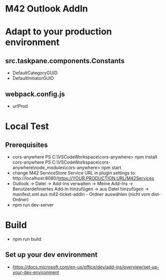 # M42 Outlook AddIn

# Adapt to your production environment
## src.taskpane.components.Constants
- DefaultCategoryGUID
- DefaultInitiatorGUID
## webpack.config.js
- urlProd

# Local Test
## Prerequisites
- cors-anywhere
    PS C:\VSCodeWorkspace\cors-anywhere> npm install cors-anywhere
    PS C:\VSCodeWorkspace\cors-anywhere\node_modules\cors-anywhere> npm start
- change M42 ServiceStore Service URL in plugin settings to:
    http://localhost:8080/https://YOUR.PRODUCTION.URL/M42Services
- Outlook -> Datei -> Add-Ins verwalten -> Meine Add-Ins -> Benutzerdefiniertes Add-In hinzufügen
    -> aus Datei hinzufügen -> manifest.xml aus m42-ticket-addin - Ordner auswählen (nicht vom dist-Ordner)
- npm run dev-server

# Build
- npm run build

## Set up your dev environment
- https://docs.microsoft.com/en-us/office/dev/add-ins/overview/set-up-your-dev-environment
